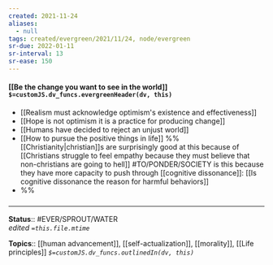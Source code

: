 ```yaml
---
created: 2021-11-24 
aliases:
  - null
tags: created/evergreen/2021/11/24, node/evergreen
sr-due: 2022-01-11
sr-interval: 13
sr-ease: 150
---
```


#### [[Be the change you want to see in the world]] `$=customJS.dv_funcs.evergreenHeader(dv, this)`

- [[Realism must acknowledge optimism's existence and effectiveness]]
- [[Hope is not optimism it is a practice for producing change]]
- [[Humans have decided to reject an unjust world]]
- [[How to pursue the positive things in life]]
%%
[[Christianity|christian]]s are surprisingly good at this because of [[Christians struggle to feel empathy because they must believe that non-christians are going to hell]] #TO/PONDER/SOCIETY is this because they have more capacity to push through [[cognitive dissonance]]: [[Is cognitive dissonance the reason for harmful behaviors]]
- %%

### <hr class="footnote"/>

**Status**:: #EVER/SPROUT/WATER   
*edited `=this.file.mtime`*

**Topics**:: [[human advancement]], [[self-actualization]], [[morality]], [[Life principles]]
*`$=customJS.dv_funcs.outlinedIn(dv, this)`*
